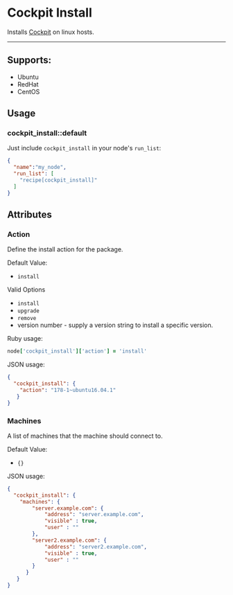 # Cockpit Install

Installs [Cockpit](https://cockpit-project.org/) on linux hosts.

---


## Supports:

* Ubuntu
* RedHat
* CentOS

## Usage

### cockpit_install::default

Just include `cockpit_install` in your node's `run_list`:

```json
{
  "name":"my_node",
  "run_list": [
    "recipe[cockpit_install]"
  ]
}
```

## Attributes

### Action

Define the install action for the package.

Default Value:

* `install`

Valid Options

* `install`
* `upgrade`
* `remove`
* version number - supply a version string to install a specific version.

Ruby usage:

```ruby
node['cockpit_install']['action'] = 'install'
```

JSON usage:

```json
{
  "cockpit_install": {
    "action": "178-1~ubuntu16.04.1"
   }
}
```

### Machines

A list of machines that the machine should connect to.

Default Value:

* `{}`

JSON usage:

```json
{
  "cockpit_install": {
    "machines": {
        "server.example.com": {
            "address": "server.example.com",
            "visible" : true,
            "user" : ""
        },
        "server2.example.com": {
            "address": "server2.example.com",
            "visible" : true,
            "user" : ""
        }
      }
   }
}
